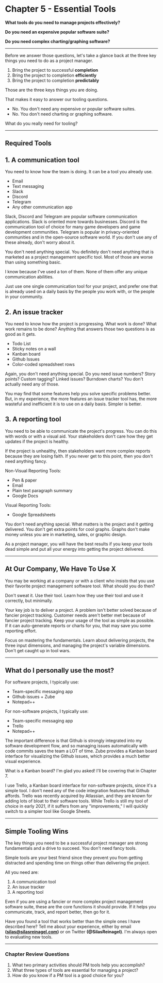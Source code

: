 # Chapter 5 - Essential Tools

**What tools do you need to manage projects effectively?**

**Do you need an expensive popular software suite?**

**Do you need complex charting/graphing software?**

---

Before we answer those questions, let's take a glance back at the three key things you need to do as a project manager.

1. Bring the project to successful **completion**
2. Bring the project to completion **efficiently**
3. Bring the project to completion **predictably**

Those are the three keys things you are doing.

That makes it easy to answer our tooling questions.

- No. You don't need any expensive or popular software suites.
- No. You don't need charting or graphing software.

What do you really need for tooling?

---

## Required Tools

## 1. A communication tool

You need to know how the team is doing. It can be a tool you already use.

- Email
- Text messaging
- Slack
- Discord
- Telegram
- Any other communication app

Slack, Discord and Telegram are popular software communication applications. Slack is oriented more towards businesses. Discord is the communication tool of choice for many game developers and game development communities. Telegram is popular in privacy-oriented communities and in the open-source software world. If you don't use any of these already, don't worry about it.

You don't need anything special. You definitely don't need anything that is marketed as a project management specific tool. Most of those are worse than using something basic.

I know because I've used a ton of them. None of them offer any unique communication abilities.

Just use one single communication tool for your project, and prefer one that is already used on a daily basis by the people you work with, or the people in your community.

## 2. An issue tracker

You need to know how the project is progressing. What work is done? What work remains to be done? Anything that answers those two questions is as good as it gets.

- Todo List
- Sticky notes on a wall
- Kanban board
- Github Issues
- Color-coded spreadsheet rows

Again, you don't need anything special. Do you need issue numbers? Story points? Custom tagging? Linked issues? Burndown charts? You don't actually need any of those.

You may find that some features help you solve specific problems better. But, in my experience, the more features an issue tracker tool has, the more wasteful and inefficient it is to use on a daily basis. Simpler is better.

## 3. A reporting tool

You need to be able to communicate the project's progress. You can do this with words or with a visual aid. Your stakeholders don't care how they get updates if the project is healthy.

If the project is unhealthy, then stakeholders want more complex reports because they are losing faith. If you never get to this point, then you don't need anything fancy.

Non-Visual Reporting Tools:
- Pen & paper
- Email
- Plain text paragraph summary
- Google Docs

Visual Reporting Tools:
- Google Spreadsheets

You don't need anything special. What matters is the project and it getting delivered. You don't get extra points for cool graphs. Graphs don't make money unless you are in marketing, sales, or graphic design.

As a project manager, you will have the best results if you keep your tools dead simple and put all your energy into getting the project delivered.

---

## At Our Company, We Have To Use X

You may be working at a company or with a client who insists that you use their favorite project management software tool. What should you do then?

Don't sweat it. Use their tool. Learn how they use their tool and use it correctly, but minimally.

Your key job is to deliver a project. A problem isn't better solved because of fancier project tracking. Customer needs aren't better met because of fancier project tracking. Keep your usage of the tool as simple as possible. If it can auto-generate reports or charts for you, that may save you some reporting effort.

Focus on mastering the fundamentals. Learn about delivering projects, the three input dimensions, and managing the project's variable dimensions. Don't get caught up in tool wars.

---

## What do I personally use the most?

For software projects, I typically use:
- Team-specific messaging app
- Github issues + Zube
- Notepad++

For non-software projects, I typically use:
- Team-specific messaging app
- Trello
- Notepad++

The important difference is that Github is strongly integrated into my software development flow, and so managing issues automatically with code commits saves the team a LOT of time. Zube provides a Kanban board interface for visualizing the Github issues, which provides a much better visual experience.

What is a Kanban board? I'm glad you asked! I'll be covering that in Chapter 7.

I use Trello, a Kanban board interface for non-software projects, since it's a simple tool. I don't need any of the code integration features that Github affords. Trello was recently acquired by Atlassian, and they are known for adding lots of bloat to their software tools. While Trello is still my tool of choice in early 2021, if it suffers from any "improvements," I will quickly switch to a simpler tool like Google Sheets.

---

## Simple Tooling Wins

The key things you need to be a successful project manager are strong fundamentals and a drive to succeed. You don't need fancy tools.

Simple tools are your best friend since they prevent you from getting distracted and spending time on things other than delivering the project.

All you need are:

1. A communication tool
2. An issue tracker
3. A reporting tool

Even if you are using a fancier or more complex project management software suite, these are the core functions it should provide. If it helps you communicate, track, and report better, then go for it.

Have you found a tool that works better than the simple ones I have described here? Tell me about your experience, either by email **(silas@silasreinagel.com)** or on Twitter **(@SilasReinagel)**. I'm always open to evaluating new tools.

---

### Chapter Review Questions
1. What two primary activities should PM tools help you accomplish?
2. What three types of tools are essential for managing a project?
3. How do you know if a PM tool is a good choice for you?
